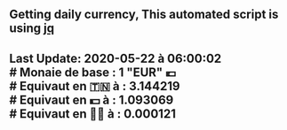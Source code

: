 ## Getting daily currency, This automated script is using [jq](https://stedolan.github.io/jq/)
## Last Update:  2020-05-22 à 06:00:02 </br># Monaie de base : 1 "EUR" 💶 </br> # Equivaut en 🇹🇳 à :  3.144219 </br> # Equivaut en 💵 à : 1.093069</br> # Equivaut en 🐱‍💻 à :  0.000121
